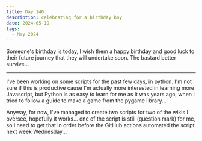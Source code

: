 ```yaml
---
title: Day 140.
description: celebrating for a birthday boy
date: 2024-05-19
tags: 
  - May 2024
---
```


Someone's birthday is today, I wish them a happy birthday and good luck to their future journey that they will undertake soon. The bastard better survive...

-----

I've been working on some scripts for the past few days, in python. I'm not sure if this is productive cause I'm actually more interested in learning more Javascript, but Python is as easy to learn for me as it was years ago, when I tried to follow a guide to make a game from the pygame library...

Anyway, for now, I've managed to create two scripts for two of the wikis I oversee, hopefully it works... one of the script is still (question mark) for me, so I need to get that in order before the GitHub actions automated the script next week Wednesday...

